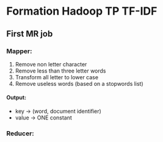 # Formation Hadoop TP TF-IDF

## First MR job

### Mapper:
1. Remove non letter character
2. Remove less than three letter words
3. Transform all letter to lower case
4. Remove useless words (based on a stopwords list)

#### Output:
* key -> (word, document identifier)
* value -> ONE constant

### Reducer:

